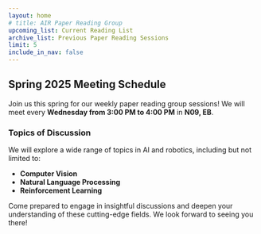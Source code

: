 ```yaml
---
layout: home
# title: AIR Paper Reading Group
upcoming_list: Current Reading List
archive_list: Previous Paper Reading Sessions
limit: 5
include_in_nav: false
---
```


## Spring 2025 Meeting Schedule

Join us this spring for our weekly paper reading group sessions! We will meet every **Wednesday from 3:00 PM to 4:00 PM** in **N09, EB**.

### Topics of Discussion

We will explore a wide range of topics in AI and robotics, including but not limited to:

- **Computer Vision**
- **Natural Language Processing**
- **Reinforcement Learning**

Come prepared to engage in insightful discussions and deepen your understanding of these cutting-edge fields. We look forward to seeing you there!
